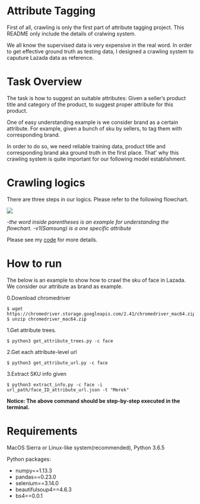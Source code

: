 Attribute Tagging
===
First of all, crawling is only the first part of attribute tagging project. This README only include the details of cralwing system.

We all know the supervised data is very expensive in the real word. In order to get effective ground truth as testing data, I designed a crawling system to caputure Lazada data as reference.

Task Overview
===
The task is how to suggest an suitable attributes: Given a seller’s product title and category of the product, to suggest proper attribute for this product.

One of easy understanding example is we consider brand as a certain attribute. For example, given a bunch of sku by sellers, to tag them with corresponding brand.

In order to do so, we need reliable training data, product title and corresponding brand aka ground truth in the first place. That' why this crawling system is quite important for our following model establishment.

Crawling logics
===
There are three steps in our logics. Please refer to the following flowchart.

![](https://i.imgur.com/OAinf70.png)

*-the word inside parentheses is an example for understanding the flowchart.*
*-v1(Samsung) is a one specific attribute*

Please see my [code](https://github.com/liyunrui/Attribute_Tagging_Crawling_System/tree/master/src) for more details.


How to run
====
The below is an example to show how to crawl the sku of face in Lazada. We consider our attribute as brand as example. 

0.Download chromedriver
```
$ wget https://chromedriver.storage.googleapis.com/2.41/chromedriver_mac64.zip 
$ unzip chromedriver_mac64.zip
```
1.Get attribute trees.
```
$ python3 get_attribute_trees.py -c face
```
2.Get each attribute-level url
```
$ python3 get_attribute_url.py -c face
```
3.Extract SKU info given 
```
$ python3 extract_info.py -c face -i url_path/face_ID_attribute_url.json -t "Merek"
```

**Notice: The above command should be step-by-step executed in the terminal.**



Requirements
===
MacOS Sierra or Linux-like system(recommended), Python 3.6.5

Python packages:

- numpy==1.13.3
- pandas==0.23.0
- selenium==3.14.0
- beautifulsoup4==4.6.3
- bs4==0.0.1
